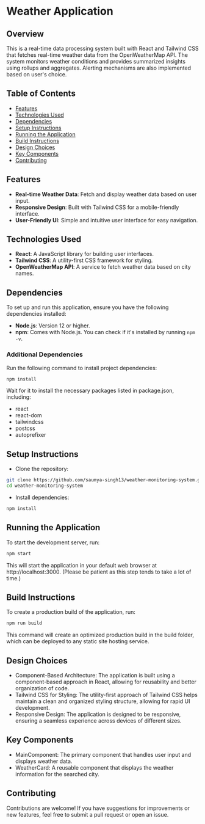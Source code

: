 # Weather Application

## Overview

This is a real-time data processing system built with React and Tailwind CSS that fetches real-time weather data from the OpenWeatherMap API. The system monitors weather conditions and provides summarized insights using rollups and aggregates. Alerting mechanisms are also implemented based on user's choice.

## Table of Contents

- [Features](#features)
- [Technologies Used](#technologies-used)
- [Dependencies](#dependencies)
- [Setup Instructions](#setup-instructions)
- [Running the Application](#running-the-application)
- [Build Instructions](#build-instructions)
- [Design Choices](#design-choices)
- [Key Components](#key-components)
- [Contributing](#contributing)

## Features

- **Real-time Weather Data**: Fetch and display weather data based on user input.
- **Responsive Design**: Built with Tailwind CSS for a mobile-friendly interface.
- **User-Friendly UI**: Simple and intuitive user interface for easy navigation.

## Technologies Used

- **React**: A JavaScript library for building user interfaces.
- **Tailwind CSS**: A utility-first CSS framework for styling.
- **OpenWeatherMap API**: A service to fetch weather data based on city names.

## Dependencies

To set up and run this application, ensure you have the following dependencies installed:

- **Node.js**: Version 12 or higher.
- **npm**: Comes with Node.js. You can check if it's installed by running `npm -v`.

### Additional Dependencies

Run the following command to install project dependencies:

```bash
npm install
```
Wait for it to install the necessary packages listed in package.json, including:

- react
- react-dom
- tailwindcss
- postcss
- autoprefixer

## Setup Instructions
- Clone the repository:

```bash
git clone https://github.com/saumya-singh13/weather-monitoring-system.git
cd weather-monitoring-system
```
- Install dependencies:

```bash
npm install
```
## Running the Application
To start the development server, run:
```bash
npm start
```
This will start the application in your default web browser at http://localhost:3000. (Please be patient as this step tends to take a lot of time.)

## Build Instructions
To create a production build of the application, run:

```bash
npm run build
```
This command will create an optimized production build in the build folder, which can be deployed to any static site hosting service.

## Design Choices
- Component-Based Architecture: The application is built using a component-based approach in React, allowing for reusability and better organization of code.
- Tailwind CSS for Styling: The utility-first approach of Tailwind CSS helps maintain a clean and organized styling structure, allowing for rapid UI development.
- Responsive Design: The application is designed to be responsive, ensuring a seamless experience across devices of different sizes.
## Key Components
- MainComponent: The primary component that handles user input and displays weather data.
- WeatherCard: A reusable component that displays the weather information for the searched city.

## Contributing
Contributions are welcome! If you have suggestions for improvements or new features, feel free to submit a pull request or open an issue.
